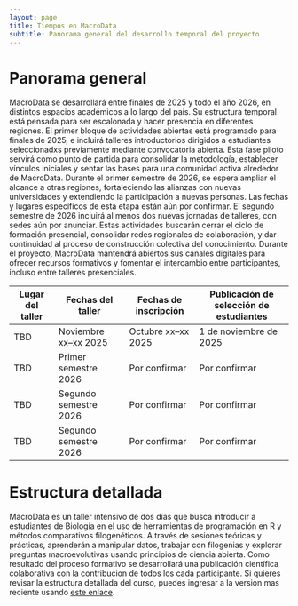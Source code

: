 ```yaml
---
layout: page
title: Tiempos en MacroData
subtitle: Panorama general del desarrollo temporal del proyecto
---
```


# Panorama general

MacroData se desarrollará entre finales de 2025 y todo el año 2026, en distintos espacios académicos a lo largo del país. Su estructura temporal está pensada para ser escalonada y hacer presencia en diferentes regiones. El primer bloque de actividades abiertas está programado para finales de 2025, e incluirá talleres introductorios dirigidos a estudiantes seleccionadxs previamente mediante convocatoria abierta. Esta fase piloto servirá como punto de partida para consolidar la metodología, establecer vínculos iniciales y sentar las bases para una comunidad activa alrededor de MacroData. Durante el primer semestre de 2026, se espera ampliar el alcance a otras regiones, fortaleciendo las alianzas con nuevas universidades y extendiendo la participación a nuevas personas. Las fechas y lugares específicos de esta etapa están aún por confirmar. El segundo semestre de 2026 incluirá al menos dos nuevas jornadas de talleres, con sedes aún por anunciar. Estas actividades buscarán cerrar el ciclo de formación presencial, consolidar redes regionales de colaboración, y dar continuidad al proceso de construcción colectiva del conocimiento. Durante el proyecto, MacroData mantendrá abiertos sus canales digitales para ofrecer recursos formativos y fomentar el intercambio entre participantes, incluso entre talleres presenciales.

| Lugar del taller                                            | Fechas del taller         | Fechas de inscripción | Publicación de selección de estudiantes |
|-------------------------------------------------------------|---------------------------|------------------------|------------------------------------------|
TBD    | Noviembre xx–xx 2025     | Octubre xx–xx 2025     | 1 de noviembre de 2025                   |
TBD            | Primer semestre 2026     | Por confirmar          | Por confirmar                            |
TBD | Segundo semestre 2026    | Por confirmar          | Por confirmar                            |
TBD | Segundo semestre 2026 | Por confirmar          | Por confirmar                            |

# Estructura detallada

MacroData es un taller intensivo de dos días que busca introducir a estudiantes de Biología en el uso de herramientas de programación en R y métodos comparativos filogenéticos. A través de sesiones teóricas y prácticas, aprenderán a manipular datos, trabajar con filogenias y explorar preguntas macroevolutivas usando principios de ciencia abierta. Como resultado del proceso formativo se desarrollará una publicación científica colaborativa con la contribucion de todos los cada participante. Si quieres revisar la estructura detallada del curso, puedes ingresar a la version mas reciente usando [este enlace](https://nextcloud.datadiversitylab.synology.me/s/RpAYTQgPBt44kSq).
